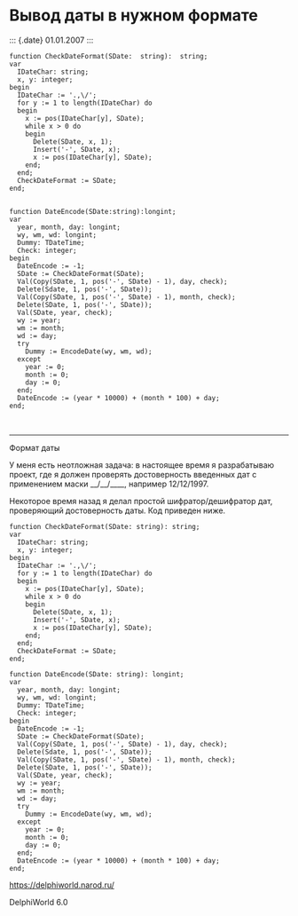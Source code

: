 Вывод даты в нужном формате
===========================

::: {.date}
01.01.2007
:::

    function CheckDateFormat(SDate:  string):  string;
    var
      IDateChar: string;
      x, y: integer;
    begin
      IDateChar := '.,\/';
      for y := 1 to length(IDateChar) do
      begin
        x := pos(IDateChar[y], SDate);
        while x > 0 do
        begin
          Delete(SDate, x, 1);
          Insert('-', SDate, x);
          x := pos(IDateChar[y], SDate);
        end;
      end;
      CheckDateFormat := SDate;
    end;
     
     
    function DateEncode(SDate:string):longint;
    var
      year, month, day: longint;
      wy, wm, wd: longint;
      Dummy: TDateTime;
      Check: integer;
    begin
      DateEncode := -1;
      SDate := CheckDateFormat(SDate);
      Val(Copy(SDate, 1, pos('-', SDate) - 1), day, check);
      Delete(Sdate, 1, pos('-', SDate));
      Val(Copy(SDate, 1, pos('-', SDate) - 1), month, check);
      Delete(SDate, 1, pos('-', SDate));
      Val(SDate, year, check);
      wy := year;
      wm := month;
      wd := day;
      try
        Dummy := EncodeDate(wy, wm, wd);
      except
        year := 0;
        month := 0;
        day := 0;
      end;
      DateEncode := (year * 10000) + (month * 100) + day;
    end;

 

------------------------------------------------------------------------

Формат даты

У меня есть неотложная задача: в настоящее время я разрабатываю проект,
где я должен проверять достоверность введенных дат с применением маски
\_\_/\_\_/\_\_\_\_, например 12/12/1997.

Некоторое время назад я делал простой шифратор/дешифратор дат,
проверяющий достоверность даты. Код приведен ниже.

    function CheckDateFormat(SDate: string): string;
    var
      IDateChar: string;
      x, y: integer;
    begin
      IDateChar := '.,\/';
      for y := 1 to length(IDateChar) do
      begin
        x := pos(IDateChar[y], SDate);
        while x > 0 do
        begin
          Delete(SDate, x, 1);
          Insert('-', SDate, x);
          x := pos(IDateChar[y], SDate);
        end;
      end;
      CheckDateFormat := SDate;
    end;
     
    function DateEncode(SDate: string): longint;
    var
      year, month, day: longint;
      wy, wm, wd: longint;
      Dummy: TDateTime;
      Check: integer;
    begin
      DateEncode := -1;
      SDate := CheckDateFormat(SDate);
      Val(Copy(SDate, 1, pos('-', SDate) - 1), day, check);
      Delete(Sdate, 1, pos('-', SDate));
      Val(Copy(SDate, 1, pos('-', SDate) - 1), month, check);
      Delete(SDate, 1, pos('-', SDate));
      Val(SDate, year, check);
      wy := year;
      wm := month;
      wd := day;
      try
        Dummy := EncodeDate(wy, wm, wd);
      except
        year := 0;
        month := 0;
        day := 0;
      end;
      DateEncode := (year * 10000) + (month * 100) + day;
    end; 

<https://delphiworld.narod.ru/>

DelphiWorld 6.0

 

 

 

 

 

 
